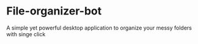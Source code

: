 # File-organizer-bot
A simple yet powerful desktop application to organize your messy folders with singe click
